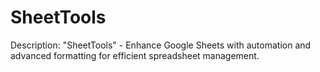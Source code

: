 # SheetTools
Description:  "SheetTools" - Enhance Google Sheets with automation and advanced formatting for efficient spreadsheet management.
